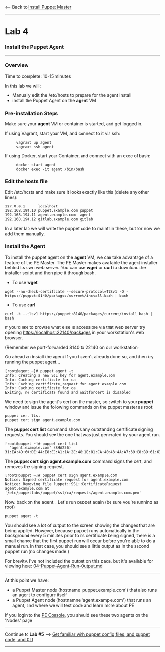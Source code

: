 <-- Back to [Install Puppet Master](03-Install-Puppet-Master.md#lab-3)

---
# Lab 4 #
### Install the Puppet Agent ###
---

### Overview ###

Time to complete:  10-15 minutes

In this lab we will:
-  Manually edit the /etc/hosts to prepare for the agent install
-  install the Puppet Agent on the **agent** VM

### Pre-installation Steps ###

Make sure your **agent** VM or container is started, and get logged in.

If using Vagrant, start your VM, and connect to it via ssh:

```
     vagrant up agent
     vagrant ssh agent
```

If using Docker, start your Container, and connect with an exec of bash:

```
     docker start agent
     docker exec -it agent /bin/bash
```
### Edit the hosts file ###

Edit /etc/hosts and make sure it looks exactly like this (delete any other lines):

    127.0.0.1      localhost
    192.168.198.10 puppet.example.com puppet
    192.168.198.11 agent.example.com  agent
    192.168.198.12 gitlab.example.com gitlab

In a later lab we will write the puppet code to maintain these, but for now we add them manually.

### Install the Agent ###

To install the puppet agent on the **agent** VM, we can take advantage of
a feature of the PE Master:  The PE Master makes available the agent installer
behind its own web server.  You can use **wget** or **curl** to download the
installer script and then pipe it through bash.

* To use **wget**

```
wget --no-check-certificate --secure-protocol=TLSv1 -O - https://puppet:8140/packages/current/install.bash | bash
```

* To use **curl**

```
curl -k --tlsv1 https://puppet:8140/packages/current/install.bash | bash
```

If you'd like to browse what else is accessible via that web server, try
opening <https://localhost:22140/packages> in your workstation's web browser.

(Remember we port-forwarded 8140 to 22140 on our workstation)

Go ahead an install the agent if you haven't already done so, and then
try running the puppet agent...

```
[root@agent ~]# puppet agent -t
Info: Creating a new SSL key for agent.example.com
Info: Caching certificate for ca
Info: Caching certificate_request for agent.example.com
Info: Caching certificate for ca
Exiting; no certificate found and waitforcert is disabled
```


We need to sign the agent's cert on the master, so switch to your **puppet**
window and issue the following commands on the puppet master as root:

```
puppet cert list
puppet cert sign agent.example.com
```

The **puppet cert list** command shows any outstanding certificate signing requests.  You should see the one that was just generated by your agent run.

```
[root@puppet ~]# puppet cert list
  "agent.example.com" (SHA256) 31:EA:4D:60:DE:44:E8:E1:A1:1A:2E:48:1E:81:CA:40:43:4A:A7:39:E8:B9:61:63:F3:0F:CF:2E:B7:CC:98:22
```
The **puppet cert sign agent.example.com** command signs the cert, and removes the signing request.

```
[root@puppet ~]# puppet cert sign agent.example.com
Notice: Signed certificate request for agent.example.com
Notice: Removing file Puppet::SSL::CertificateRequest agent.example.com at '/etc/puppetlabs/puppet/ssl/ca/requests/agent.example.com.pem'
```

Now, back on the agent... Let's run puppet again (be sure you're running as root)

```
puppet agent -t
```

You should see a lot of output to the screen showing the changes that are being applied.
However, because puppet runs automatically in the background every 5 minutes prior to
its certificate being signed, there is a small chance that the first puppet run will
occur before you're able to do a manual run.  In that case, you should see a little output
as in the second puppet run (no changes made.)

For brevity, I've not included the output on this page, but it's available for viewing
here: [04-Puppet-Agent-Run-Output.md](04-Puppet-Agent-Run-Output.md)

---

At this point we have:

- a Puppet Master node (hostname 'puppet.example.com') that also runs an agent to configure itself
- a Puppet Agent node (hostnamne 'agent.example.com') that runs an agent, and where we will test code and learn more about PE

If you login to the [PE Console](https://127.0.0.1:22443/nodes), you should see these two agents on the 'Nodes' page

---

Continue to **Lab #5** --> [Get familiar with puppet config files, and puppet code, and CLI](/tutorial/05-Puppet-Config-and-Code.md#lab-5)

---

